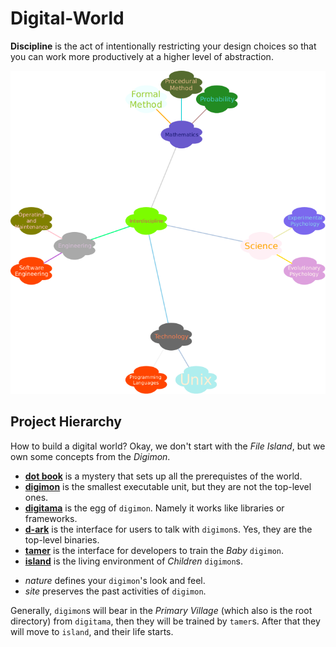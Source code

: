 # Digital-World

**Discipline** is the act of intentionally restricting your design choices so that you can work more productively at a higher level of abstraction.

![brainstorm](.book/readme.png)

## Project Hierarchy

How to build a digital world? Okay, we don't start with the _File Island_, but we own some concepts from the _Digimon_.

+ [**dot book**](/.book) is a mystery that sets up all the prerequistes of the world.
+ [**digimon**](/digimon) is the smallest executable unit, but they are not the top-level ones.
+ [**digitama**](/digitama) is the egg of `digimon`. Namely it works like libraries or frameworks.
+ [**d-ark**](/d-ark) is the interface for users to talk with `digimon`s. Yes, they are the top-level binaries.
+ [**tamer**](/tamer) is the interface for developers to train the _Baby_ `digimon`.
+ [**island**](/island) is the living environment of _Children_ `digimon`s.
- _nature_ defines your `digimon`'s look and feel.
- _site_ preserves the past activities of `digimon`.

Generally, `digimon`s will bear in the _Primary Village_ (which also is the root directory) from `digitama`, then they will be trained by `tamer`s.
After that they will move to `island`, and their life starts.

